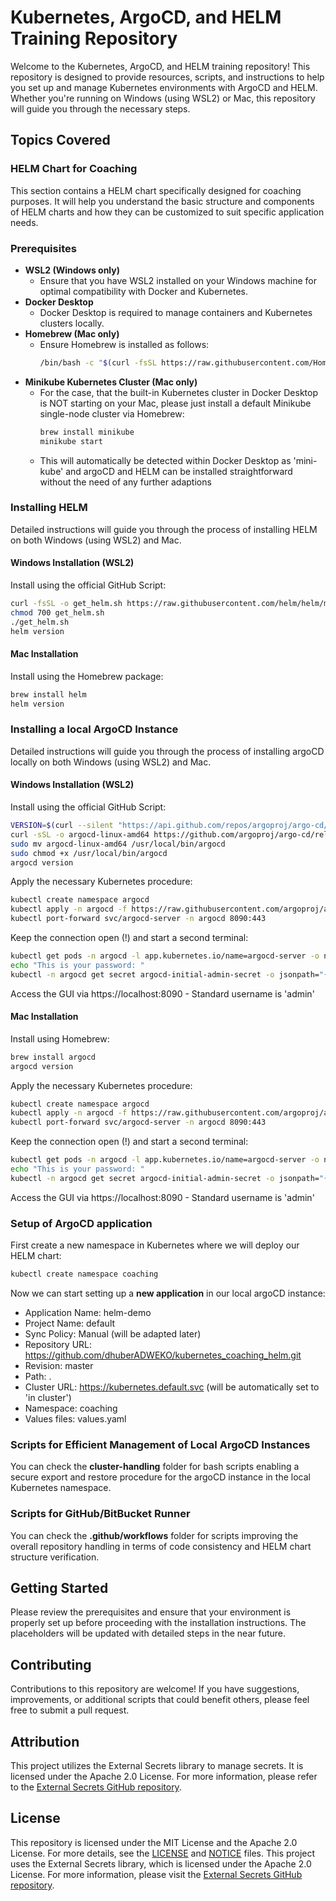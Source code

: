 # Kubernetes, ArgoCD, and HELM Training Repository

Welcome to the Kubernetes, ArgoCD, and HELM training repository! This repository is designed to provide resources, scripts, and instructions to help you set up and manage Kubernetes environments with ArgoCD and HELM. Whether you're running on Windows (using WSL2) or Mac, this repository will guide you through the necessary steps.

## Topics Covered

### **HELM Chart for Coaching**
This section contains a HELM chart specifically designed for coaching purposes. It will help you understand the basic structure and components of HELM charts and how they can be customized to suit specific application needs.

### **Prerequisites**
   - **WSL2 (Windows only)**
     - Ensure that you have WSL2 installed on your Windows machine for optimal compatibility with Docker and Kubernetes.
   - **Docker Desktop**
     - Docker Desktop is required to manage containers and Kubernetes clusters locally.
   - **Homebrew (Mac only)**
     - Ensure Homebrew is installed as follows:
       ```bash
       /bin/bash -c "$(curl -fsSL https://raw.githubusercontent.com/Homebrew/install/HEAD/install.sh)"
       ```
   - **Minikube Kubernetes Cluster (Mac only)**
     - For the case, that the built-in Kubernetes cluster in Docker Desktop is NOT starting on your Mac, please just install a default Minikube single-node cluster via Homebrew:
       ```bash
       brew install minikube
       minikube start
       ```
     - This will automatically be detected within Docker Desktop as 'mini-kube' and argoCD and HELM can be installed straightforward without the need of any further adaptions  

### **Installing HELM**
   Detailed instructions will guide you through the process of installing HELM on both Windows (using WSL2) and Mac.

####   **Windows Installation (WSL2)**
   Install using the official GitHub Script:
   ```bash
   curl -fsSL -o get_helm.sh https://raw.githubusercontent.com/helm/helm/main/scripts/get-helm-3
   chmod 700 get_helm.sh
   ./get_helm.sh
   helm version
   ```

####   **Mac Installation**
  Install using the Homebrew package: 
  ```bash
  brew install helm
  helm version
  ```

### **Installing a local ArgoCD Instance**
   Detailed instructions will guide you through the process of installing argoCD locally on both Windows (using WSL2) and Mac.

####   **Windows Installation (WSL2)**
   Install using the official GitHub Script:
   ```bash
   VERSION=$(curl --silent "https://api.github.com/repos/argoproj/argo-cd/releases/latest" | grep -Po '"tag_name": "\K.*?(?=")')
   curl -sSL -o argocd-linux-amd64 https://github.com/argoproj/argo-cd/releases/download/$VERSION/argocd-linux-amd64
   sudo mv argocd-linux-amd64 /usr/local/bin/argocd
   sudo chmod +x /usr/local/bin/argocd
   argocd version
   ```
   
   Apply the necessary Kubernetes procedure:
   ```bash
   kubectl create namespace argocd
   kubectl apply -n argocd -f https://raw.githubusercontent.com/argoproj/argo-cd/stable/manifests/install.yaml
   kubectl port-forward svc/argocd-server -n argocd 8090:443
   ```
   
   Keep the connection open (!) and start a second terminal:
   ```bash
   kubectl get pods -n argocd -l app.kubernetes.io/name=argocd-server -o name | cut -d'/' -f 2
   echo "This is your password: "
   kubectl -n argocd get secret argocd-initial-admin-secret -o jsonpath="{.data.password}" | base64 -d
   ```

   Access the GUI via https://localhost:8090 - Standard username is 'admin'

####   **Mac Installation**
   Install using Homebrew:
   ```bash
   brew install argocd
   argocd version
   ```
   
   Apply the necessary Kubernetes procedure:
   ```bash
   kubectl create namespace argocd
   kubectl apply -n argocd -f https://raw.githubusercontent.com/argoproj/argo-cd/stable/manifests/install.yaml
   kubectl port-forward svc/argocd-server -n argocd 8090:443
   ```

   Keep the connection open (!) and start a second terminal:
   ```bash
   kubectl get pods -n argocd -l app.kubernetes.io/name=argocd-server -o name | cut -d'/' -f 2
   echo "This is your password: "
   kubectl -n argocd get secret argocd-initial-admin-secret -o jsonpath="{.data.password}" | base64 -d
   ```

   Access the GUI via https://localhost:8090 - Standard username is 'admin'


### **Setup of ArgoCD application**
First create a new namespace in Kubernetes where we will deploy our HELM chart:
```bash
kubectl create namespace coaching
```

Now we can start setting up a **new application** in our local argoCD instance:
- Application Name: helm-demo 
- Project Name: default
- Sync Policy: Manual (will be adapted later)
- Repository URL: https://github.com/dhuberADWEKO/kubernetes_coaching_helm.git
- Revision: master
- Path: .
- Cluster URL: https://kubernetes.default.svc (will be automatically set to 'in cluster')
- Namespace: coaching
- Values files: values.yaml

### **Scripts for Efficient Management of Local ArgoCD Instances**
You can check the **cluster-handling** folder for bash scripts enabling a secure export and restore procedure for the argoCD instance in the local Kubernetes namespace.

### **Scripts for GitHub/BitBucket Runner**
You can check the **.github/workflows** folder for scripts improving the overall repository handling in terms of code consistency and HELM chart structure verification.

## Getting Started

Please review the prerequisites and ensure that your environment is properly set up before proceeding with the installation instructions. The placeholders will be updated with detailed steps in the near future.

## Contributing

Contributions to this repository are welcome! If you have suggestions, improvements, or additional scripts that could benefit others, please feel free to submit a pull request.

## Attribution

This project utilizes the External Secrets library to manage secrets. It is licensed under the Apache 2.0 License. For more information, please refer to the [External Secrets GitHub repository](https://github.com/external-secrets/external-secrets).

## License

This repository is licensed under the MIT License and the Apache 2.0 License. For more details, see the [LICENSE](LICENSE) and [NOTICE](NOTICE) files. This project uses the External Secrets library, which is licensed under the Apache 2.0 License. For more information, please visit the [External Secrets GitHub repository](https://github.com/external-secrets/external-secrets).
